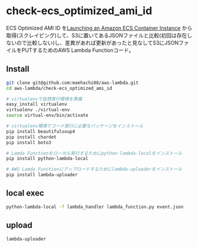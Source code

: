 # check-ecs_optimized_ami_id

  ECS Optimized AMI ID を[Launching an Amazon ECS Container Instance](http://docs.aws.amazon.com/ja_jp/AmazonECS/latest/developerguide/launch_container_instance.html) から取得(スクレイピング)して、S3に置いてあるJSONファイルと比較(初回は存在しないので比較しない)し、差異があれば更新があったと見なしてS3にJSONファイルをPUTするためのAWS Lambda Functionコード。

## Install

 ```sh
git clone git@github.com:maehachi08/aws-lambda.git
cd aws-lambda/check-ecs_optimized_ami_id

# virtualenvで仮想実行環境を準備
easy_install virtualenv
virtualenv ./virtual-env
source virtual-env/bin/activate

# virtualenv環境でコード実行に必要なパッケージをインストール
pip install beautifulsoup4
pip install chardet
pip install boto3

# Lamda Functionをローカル実行するためにpython-lambda-localをインストール
pip install python-lambda-local

# AWS Lamda Functionにアップロードするためにlambda-uploaderをインストール
pip install lambda-uploader
```

## local exec

 ```sh
python-lambda-local -f lambda_handler lambda_function.py event.json
```

## upload

 ```sh
lambda-uploader
```

